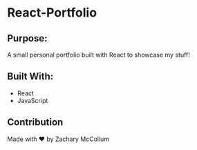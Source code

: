 # React-Portfolio

## Purpose:
A small personal portfolio built with React to showcase my stuff!

## Built With:
* React
* JavaScript

## Contribution
Made with ❤️ by Zachary McCollum
